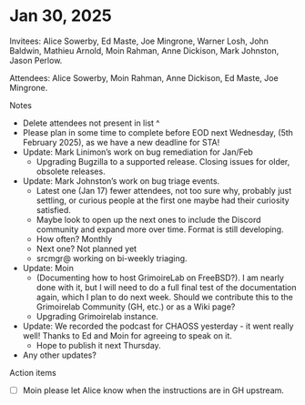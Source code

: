# Jan 30, 2025

Invitees: Alice Sowerby, Ed Maste, Joe Mingrone, Warner Losh, John Baldwin, Mathieu Arnold, Moin Rahman, Anne Dickison, Mark Johnston, Jason Perlow.

Attendees: Alice Sowerby, Moin Rahman, Anne Dickison, Ed Maste, Joe Mingrone.

Notes

* Delete attendees not present in list ^  
* Please plan in some time to complete before EOD next Wednesday, (5th February 2025), as we have a new deadline for STA\!  
* Update: Mark Linimon’s work on bug remediation for Jan/Feb  
  * Upgrading Bugzilla to a supported release. Closing issues for older, obsolete releases.   
* Update: Mark Johnston’s work on bug triage events.  
  * Latest one (Jan 17\) fewer attendees, not too sure why, probably just settling, or curious people at the first one maybe had their curiosity satisfied.  
  * Maybe look to open up the next ones to include the Discord community and expand more over time. Format is still developing.   
  * How often? Monthly  
  * Next one? Not planned yet  
  * srcmgr@ working on bi-weekly triaging.   
* Update: Moin   
  * (Documenting how to host GrimoireLab on FreeBSD?). I am nearly done with it, but I will need to do a full final test of the documentation again, which I plan to do next week. Should we contribute this to the Grimoirelab Community (GH, etc.) or as a Wiki page?  
  * Upgrading Grimoirelab instance.   
* Update: We recorded the podcast for CHAOSS yesterday \- it went really well\! Thanks to Ed and Moin for agreeing to speak on it.   
  * Hope to publish it next Thursday.  
* Any other updates?

Action items

- [ ] Moin please let Alice know when the instructions are in GH upstream.
